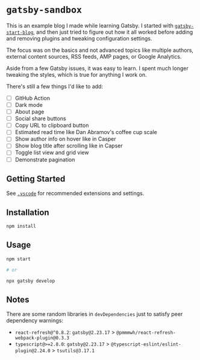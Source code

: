 # `gatsby-sandbox`

This is an example blog I made while learning Gatsby. I started with [`gatsby-start-blog`](https://github.com/gatsbyjs/gatsby-starter-blog),
and then just tried to figure out how it all worked before adding and removing plugins and tweaking
configuration settings.

The focus was on the basics and not advanced topics like multiple authors, external content sources,
RSS feeds, AMP pages, or Google Analytics.

Aside from a few Gatsby issues, it was easy to learn. I spent much longer tweaking the styles, which
is true for anything I work on.

There's still a few things I'd like to add:

- [ ] GitHub Action
- [ ] Dark mode
- [ ] About page
- [ ] Social share buttons
- [ ] Copy URL to clipboard button
- [ ] Estimated read time like Dan Abramov's coffee cup scale
- [ ] Show author info on hover like in Casper
- [ ] Show blog title after scrolling like in Capser
- [ ] Toggle list view and grid view
- [ ] Demonstrate pagination

## Getting Started

See [`.vscode`](./vscode) for recommended extensions and settings.

## Installation

```bash
npm install
```

## Usage

```bash
npm start

# or

npx gatsby develop
```

## Notes

There are some random libraries in `devDependencies` just to satisfy peer dependency warnings:

- `react-refresh@^0.8.2`: `gatsby@2.23.17` > `@pmmmwh/react-refresh-webpack-plugin@0.3.3`
- `typescript@>=2.8.0`: `gatsby@2.23.17` > `@typescript-eslint/eslint-plugin@2.24.0` > `tsutils@3.17.1`
